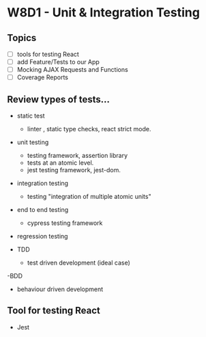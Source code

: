 # W8D1 - Unit & Integration Testing

## Topics
- [ ] tools for testing React
- [ ] add Feature/Tests to our App
- [ ] Mocking AJAX Requests and Functions
- [ ] Coverage Reports

## Review types of tests...
- static test
  - linter , static type checks, react strict mode.
- unit testing
  - testing framework, assertion library
  - tests at an atomic level.
  - jest testing framework, jest-dom.
- integration testing
  - testing "integration of multiple atomic units" 
- end to end testing
  - cypress testing framework
- regression testing

- TDD
  - test driven development (ideal case)

-BDD
  - behaviour driven development 

## Tool for testing React
- Jest